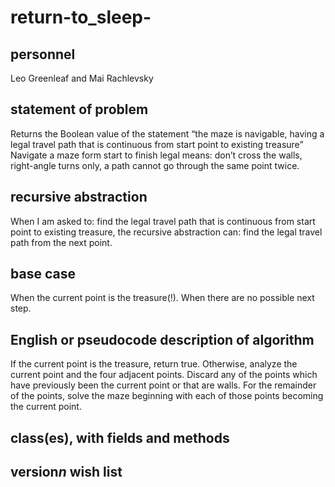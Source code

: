 # return-to_sleep-

## personnel
Leo Greenleaf and Mai Rachlevsky

## statement of problem
Returns the Boolean value of the statement “the maze is navigable, having a legal travel path that is continuous from start point to existing treasure”
Navigate a maze form start to finish legal means:
	don’t cross the walls,
	right-angle turns only,
	a path cannot go through the same point twice.

## recursive abstraction
When I am asked to:
find the legal travel path that is continuous from start point to existing treasure,
the recursive abstraction can:
find the legal travel path from the next point.

## base case
When the current point is the treasure(!).
When there are no possible next step.

## English or pseudocode description of algorithm
If the current point is the treasure, return true.
Otherwise, analyze the current point and the four adjacent points. Discard any of the points which have previously been the current point or that are walls. For the remainder of the points, solve the maze beginning with each of those points becoming the current point.
## class(es), with fields and methods

## version*n* wish list


